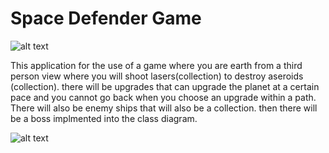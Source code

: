 # Space Defender Game

![alt text][logo]

[logo]: https://github.com/9679968/SpaceDefenderGame/blob/master/src/images/Screen%20Shot%202019-11-22%20at%208.45.35%20AM.png

This application for the use of a game where you are earth from a third person view where you will shoot lasers(collection) to destroy aseroids (collection). there will be upgrades that can upgrade the planet at a certain pace and you cannot go back when you choose an upgrade within a path. There will also be enemy ships that will also be a collection. then there will be a boss implmented into the class diagram.

![alt text][logo]

[logo]: https://github.com/9679968/SpaceDefenderGame/blob/master/src/images/class%20diagram.io.png
